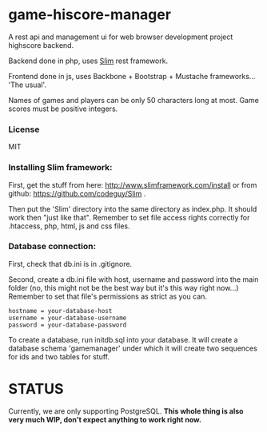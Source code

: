 # game-hiscore-manager

A rest api and management ui for web browser development project highscore backend. 

Backend done in php, uses [Slim](http://www.slimframework.com/) rest framework.

Frontend done in js, uses Backbone + Bootstrap + Mustache frameworks... 'The usual'.

Names of games and players can be only 50 characters long at most. 
Game scores must be positive integers.

### License

MIT

### Installing Slim framework:

First, get the stuff from here: http://www.slimframework.com/install or 
from github: https://github.com/codeguy/Slim .

Then put the 'Slim' directory into the same directory as index.php. It should work then
"just like that". Remember to set file access rights correctly for .htaccess, php, html, js and css files.

### Database connection: 

First, check that db.ini is in .gitignore.

Second, create a db.ini file with host, username and password into the main folder
(no, this might not be the best way but it's this way right now...) Remember to set 
that file's permissions as strict as you can.

    hostname = your-database-host 
    username = your-database-username
    password = your-database-password

To create a database, run initdb.sql into your database. It will create a database schema 'gamemanager' under 
which it will create two sequences for ids and two tables for stuff.

# STATUS

Currently, we are only supporting PostgreSQL. 
__This whole thing is also very much WIP, don't expect anything to work right now.__
